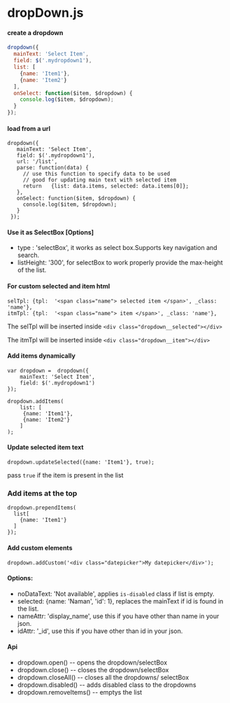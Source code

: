 # dropDown.js

#### create a dropdown

```javascript
dropdown({
  mainText: 'Select Item',
  field: $('.mydropdown1'),
  list: [
    {name: 'Item1'},
    {name: 'Item2'}
  ],
  onSelect: function($item, $dropdown) {
    console.log($item, $dropdown);
  }
});
```

#### load from a url
 ```
 dropdown({
    mainText: 'Select Item',
    field: $('.mydropdown1'),
    url: '/list',
    parse: function(data) {
      // use this function to specify data to be used
      // good for updating main text with selected item
      return   {list: data.items, selected: data.items[0]};
    },
    onSelect: function($item, $dropdown) {
      console.log($item, $dropdown);
    }
  });
 ```

#### Use it as SelectBox [Options]
- type : 'selectBox', it works as select box.Supports key navigation and search.
- listHeight: '300', for selectBox to work properly provide the max-height of the list.

#### For custom selected and item html
	selTpl: {tpl:  '<span class="name"> selected item </span>', _class: 'name'},
	itmTpl: {tpl:  '<span class="name"> item </span>', _class: 'name'},
	
The selTpl will be inserted inside 
	```
	<div class="dropdown__selected"></div>
	```

The itmTpl will be inserted inside 
	```
	<div class="dropdown__item"></div>
	```

#### Add items dynamically
    var dropdown =  dropdown({
        mainText: 'Select Item',
        field: $('.mydropdown1')
    });

    dropdown.addItems(
        list: [
         {name: 'Item1'},
         {name: 'Item2'}
        ]
    );

#### Update selected item text
```
dropdown.updateSelected({name: 'Item1'}, true);
```

pass `true` if the item is present in the list


### Add items at the top
```
dropdown.prependItems(
  list[
    {name: 'Item1'}
  ]
});
```


#### Add custom elements
    dropdown.addCustom('<div class="datepicker">My datepicker</div>');

#### Options: 
- noDataText: 'Not available', applies `is-disabled` class if list is empty.
- selected: {name: 'Naman', 'id': 1}, replaces the mainText if id is found in the list.
- nameAttr: 'display_name', use this if you have other than name in your json.
- idAttr: '_id', use this if  you have other than id in your json.

#### Api
- dropdown.open() --  opens the dropdown/selectBox 
- dropdown.close() -- closes the dropdown/selectBox
- dropdown.closeAll() -- closes all the dropdowns/ selectBox
- dropdown.disabled() -- adds disabled class to the dropdowns
- dropdown.removeItems() -- emptys the list